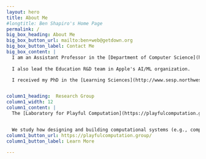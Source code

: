 ```yaml
---
layout: hero
title: About Me
#longtitle: Ben Shapiro's Home Page
permalink: /
big_box_heading: About Me
big_box_button_url: mailto:ben+web@getdown.org
big_box_button_label: Contact Me
big_box_content: |
  I am an Assistant Professor in the [Department of Computer Science](http://www.colorado.edu/cs/) and (by courtesy) in the [School of Education](http://www.colorado.edu/education/) and the [Department of Information Science](http://www.colorado.edu/cmci/academics/information-science) at the [University of Colorado *Boulder*](http://colorado.edu/). 
  
  I also lead the Education R&D team in Apple's AI/ML organization.

  I received my PhD in the [Learning Sciences](http://www.sesp.northwestern.edu/learning-sciences) from Northwestern University, and was a postdoctoral fellow in the [Games+Learning+Society](http://gameslearningsociety.org/) center at the [Wisconsin Institutes for Discovery](http://wid.wisc.edu/) at the [University of Wisconsin, Madison](http://wisc.edu/). I was an Independent Studies major at the [University of California, San Diego](http://ucsd.edu/), where I was a member of the [Distributed Cognition and Human-Computer Interaction](http://hci.ucsd.edu/) lab. 


column1_heading:  Research Group
column1_width: 12
column1_content: |
  The [Laboratory for Playful Computation](https://playfulcomputation.group/) creates  [playful](http://codingconduct.cc/Paideia-as-Paidia) and [constructionist](http://llk.media.mit.edu/courses/readings/Papert-Big-Idea.pdf) learning environments.


  We study how designing and building computational systems (e.g., computer music systems) can empower young people to learn through  pursuing  personal interests. To do so, we create new technologies for learning and investigate how people, including students and teachers, use them to learn together.
column1_button_url: https://playfulcomputation.group/
column1_button_label: Learn More

---
```


